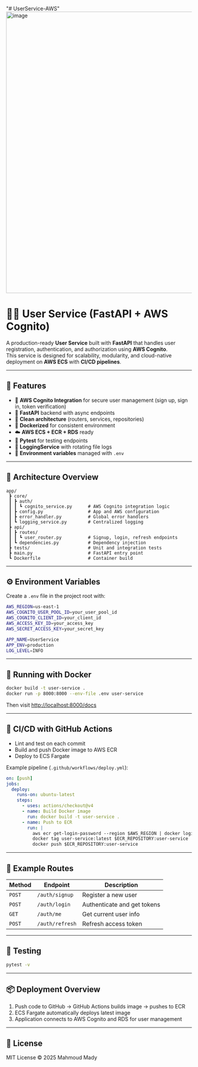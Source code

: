 "# UserService-AWS" 
<img width="1565" height="761" alt="image" src="https://github.com/user-attachments/assets/55678f9d-71fc-4df9-8741-29913b4969f5" />
# 🧑‍💼 User Service (FastAPI + AWS Cognito)

A production-ready **User Service** built with **FastAPI** that handles user registration, authentication, and authorization using **AWS Cognito**.  
This service is designed for scalability, modularity, and cloud-native deployment on **AWS ECS** with **CI/CD pipelines**.

---

## 🚀 Features

- 🔐 **AWS Cognito Integration** for secure user management (sign up, sign in, token verification)
- 🧱 **FastAPI** backend with async endpoints
- 🧩 **Clean architecture** (routers, services, repositories)
- 🐳 **Dockerized** for consistent environment
- ☁️ **AWS ECS + ECR + RDS** ready
- 🧪 **Pytest** for testing endpoints
- 🧠 **LoggingService** with rotating file logs
- 🧰 **Environment variables** managed with `.env`

---

## 🧭 Architecture Overview

```
app/
 ┣ core/
 ┃ ┣ auth/
 ┃ ┃ ┗ cognito_service.py      # AWS Cognito integration logic
 ┃ ┣ config.py                 # App and AWS configuration
 ┃ ┣ error_handler.py          # Global error handlers
 ┃ ┗ logging_service.py        # Centralized logging
 ┣ api/
 ┃ ┣ routes/
 ┃ ┃ ┗ user_router.py          # Signup, login, refresh endpoints
 ┃ ┗ dependencies.py           # Dependency injection
 ┣ tests/                      # Unit and integration tests
 ┣ main.py                     # FastAPI entry point
 ┗ Dockerfile                  # Container build
```

---

## ⚙️ Environment Variables

Create a `.env` file in the project root with:

```bash
AWS_REGION=us-east-1
AWS_COGNITO_USER_POOL_ID=your_user_pool_id
AWS_COGNITO_CLIENT_ID=your_client_id
AWS_ACCESS_KEY_ID=your_access_key
AWS_SECRET_ACCESS_KEY=your_secret_key

APP_NAME=UserService
APP_ENV=production
LOG_LEVEL=INFO
```

---

## 🐳 Running with Docker

```bash
docker build -t user-service .
docker run -p 8000:8000 --env-file .env user-service
```

Then visit [http://localhost:8000/docs](http://localhost:8000/docs)

---

## 🔄 CI/CD with GitHub Actions

- Lint and test on each commit
- Build and push Docker image to AWS ECR
- Deploy to ECS Fargate

Example pipeline (`.github/workflows/deploy.yml`):
```yaml
on: [push]
jobs:
  deploy:
    runs-on: ubuntu-latest
    steps:
      - uses: actions/checkout@v4
      - name: Build Docker image
        run: docker build -t user-service .
      - name: Push to ECR
        run: |
          aws ecr get-login-password --region $AWS_REGION | docker login --username AWS --password-stdin $ECR_REPOSITORY
          docker tag user-service:latest $ECR_REPOSITORY:user-service
          docker push $ECR_REPOSITORY:user-service
```

---

## 🧠 Example Routes

| Method | Endpoint | Description |
|--------|-----------|-------------|
| `POST` | `/auth/signup` | Register a new user |
| `POST` | `/auth/login` | Authenticate and get tokens |
| `GET`  | `/auth/me` | Get current user info |
| `POST` | `/auth/refresh` | Refresh access token |

---

## 🧰 Testing

```bash
pytest -v
```

---

## 📦 Deployment Overview

1. Push code to GitHub → GitHub Actions builds image → pushes to ECR  
2. ECS Fargate automatically deploys latest image  
3. Application connects to AWS Cognito and RDS for user management  

---

## 📜 License

MIT License © 2025 Mahmoud Mady
